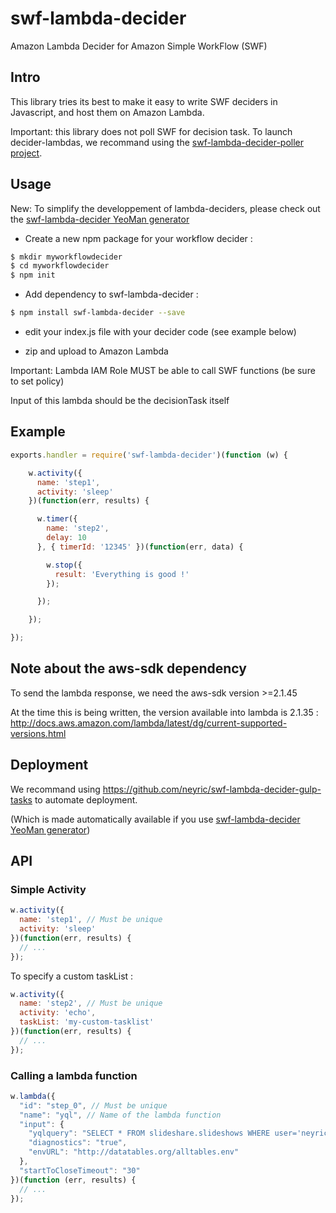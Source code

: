 # swf-lambda-decider

Amazon Lambda Decider for Amazon Simple WorkFlow (SWF)

## Intro

This library tries its best to make it easy to write SWF deciders in Javascript, and host them on Amazon Lambda.

Important: this library does not poll SWF for decision task. To launch decider-lambdas, we recommand using the [swf-lambda-decider-poller project](https://github.com/neyric/swf-lambda-decider-poller).


## Usage

New: To simplify the developpement of lambda-deciders, please check out the [swf-lambda-decider YeoMan generator](https://github.com/neyric/generator-swf-lambda-decider)

 * Create a new npm package for your workflow decider :
````sh
$ mkdir myworkflowdecider
$ cd myworkflowdecider
$ npm init
````

 * Add dependency to swf-lambda-decider :
 ````sh
 $ npm install swf-lambda-decider --save
 ````

 * edit your index.js file with your decider code (see example below)

 * zip and upload to Amazon Lambda

 Important: Lambda IAM Role MUST be able to call SWF functions (be sure to set policy)

 Input of this lambda should be the decisionTask itself

## Example

````js
exports.handler = require('swf-lambda-decider')(function (w) {

    w.activity({
      name: 'step1',
      activity: 'sleep'
    })(function(err, results) {

      w.timer({
        name: 'step2',
        delay: 10
      }, { timerId: '12345' })(function(err, data) {

        w.stop({
          result: 'Everything is good !'
        });

      });

    });

});
````


## Note about the aws-sdk dependency

To send the lambda response, we need the aws-sdk version >=2.1.45

At the time this is being written, the version available into lambda is 2.1.35 :
http://docs.aws.amazon.com/lambda/latest/dg/current-supported-versions.html


## Deployment

We recommand using https://github.com/neyric/swf-lambda-decider-gulp-tasks to automate deployment.

(Which is made automatically available if you use [swf-lambda-decider YeoMan generator](https://github.com/neyric/generator-swf-lambda-decider))


## API


### Simple Activity

```js
w.activity({
  name: 'step1', // Must be unique
  activity: 'sleep'
})(function(err, results) {
  // ...
});
```

To specify a custom taskList :

```js
w.activity({
  name: 'step2', // Must be unique
  activity: 'echo',
  taskList: 'my-custom-tasklist'
})(function(err, results) {
  // ...
});
```


### Calling a lambda function

```js
w.lambda({
  "id": "step_0", // Must be unique
  "name": "yql", // Name of the lambda function
  "input": {
    "yqlquery": "SELECT * FROM slideshare.slideshows WHERE user='neyric'",
    "diagnostics": "true",
    "envURL": "http://datatables.org/alltables.env"
  },
  "startToCloseTimeout": "30"
})(function (err, results) {
  // ...
});
```
